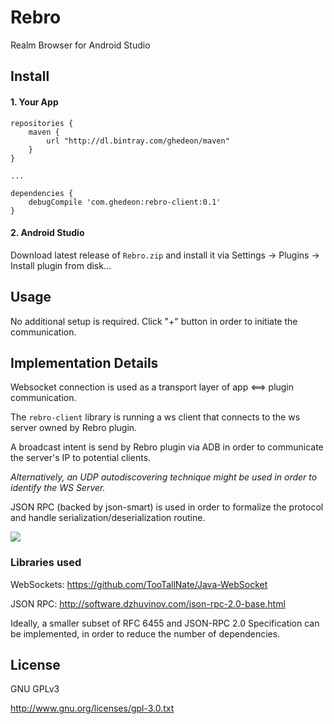 # Rebro
Realm Browser for Android Studio

## Install
#### 1. Your App
```
repositories {
    maven {
        url "http://dl.bintray.com/ghedeon/maven"
    }
}

...

dependencies {
    debugCompile 'com.ghedeon:rebro-client:0.1'
}    
```
#### 2. Android Studio
Download latest release of `Rebro.zip` and install it via
Settings → Plugins → Install plugin from disk…

## Usage
No additional setup is required. Click "+" button in order to initiate the communication.

## Implementation Details
Websocket connection is used as a transport layer of app ⟺ plugin communication.

The ```rebro-client``` library is running a ws client that connects to the ws server owned by Rebro plugin.

A broadcast intent is send by Rebro plugin via ADB in order to communicate the server's IP to potential clients.

_Alternatively, an UDP autodiscovering technique might be used in order to identify the WS Server._

JSON RPC (backed by json-smart) is used in order to formalize the protocol and handle serialization/deserialization routine.

![](rebro_table.png)

### Libraries used
WebSockets: https://github.com/TooTallNate/Java-WebSocket

JSON RPC: http://software.dzhuvinov.com/json-rpc-2.0-base.html

Ideally, a smaller subset of RFC 6455 and JSON-RPC 2.0 Specification can be implemented, in order to reduce the number of dependencies.

## License
GNU GPLv3

http://www.gnu.org/licenses/gpl-3.0.txt
